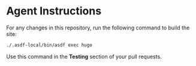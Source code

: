 # Agent Instructions

For any changes in this repository, run the following command to build the site:

```bash
./.asdf-local/bin/asdf exec hugo
```

Use this command in the **Testing** section of your pull requests.
